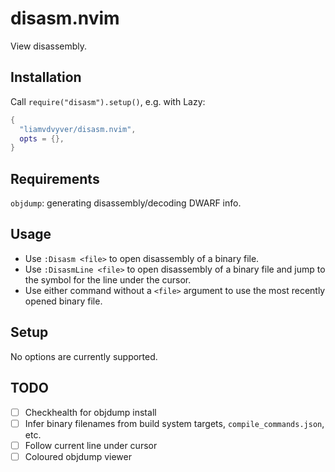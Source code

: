 # disasm.nvim

View disassembly.

## Installation

Call `require("disasm").setup()`, e.g. with Lazy:

```lua
{
  "liamvdvyver/disasm.nvim",
  opts = {},
}
```

## Requirements

`objdump`: generating disassembly/decoding DWARF info.

## Usage

* Use `:Disasm <file>` to open disassembly of a binary file.
* Use `:DisasmLine <file>` to open disassembly of a binary file and jump to the symbol for the line under the cursor.
* Use either command without a `<file>` argument to use the most recently opened binary file.

## Setup

No options are currently supported.

## TODO

* [ ] Checkhealth for objdump install
* [ ] Infer binary filenames from build system targets, `compile_commands.json`, etc.
* [ ] Follow current line under cursor
* [ ] Coloured objdump viewer

